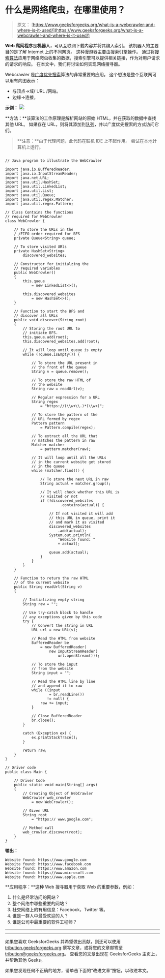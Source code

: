 # 什么是网络爬虫，在哪里使用？

> 原文： [https://www.geeksforgeeks.org/what-is-a-webcrawler-and-where-is-it-used/](https://www.geeksforgeeks.org/what-is-a-webcrawler-and-where-is-it-used/)

**Web 爬网程序**是**机器人**，可从互联网下载内容并将其编入索引。 该机器人的主要目的是了解 Internet 上的不同网页。 这种漫游器主要由搜索引擎操作。 通过将[搜索算法](https://www.geeksforgeeks.org/searching-algorithms/)应用于网络爬虫收集的数据，搜索引擎可以提供相关链接，作为对用户请求的请求的响应。 在本文中，我们将讨论如何实现网络搜寻器。

Webcrawler 是[广度优先搜索](https://www.geeksforgeeks.org/breadth-first-search-or-bfs-for-a-graph/)算法的非常重要的应用。 这个想法是整个互联网可以用有向图表示：

*   与顶点->域/ URL /网站。
*   边缘->连接。

**示例：**
[![](img/baf808dcd460e2777e956fc619f71617.png)](https://media.geeksforgeeks.org/wp-content/uploads/20200510235133/GeeksforGeeks19.jpg)

**方法：**该算法的工作原理是解析网站的原始 HTML，并在获取的数据中查找其他 URL。 如果存在 URL，则将其添加到[队列](http://www.geeksforgeeks.org/queue-data-structure/)，并以广度优先搜索的方式访问它们。

> **注意：**由于代理问题，此代码在联机 IDE 上不起作用。 尝试在本地计算机上运行。

```

// Java program to illustrate the WebCrawler 

import java.io.BufferedReader; 
import java.io.InputStreamReader; 
import java.net.URL; 
import java.util.HashSet; 
import java.util.LinkedList; 
import java.util.List; 
import java.util.Queue; 
import java.util.regex.Matcher; 
import java.util.regex.Pattern; 

// Class Contains the functions 
// required for WebCrowler 
class WebCrowler { 

    // To store the URLs in the 
    / /FIFO order required for BFS 
    private Queue<String> queue; 

    // To store visited URls 
    private HashSet<String> 
        discovered_websites; 

    // Constructor for initialzing the 
    // required variables 
    public WebCrowler() 
    { 
        this.queue 
            = new LinkedList<>(); 

        this.discovered_websites 
            = new HashSet<>(); 
    } 

    // Function to start the BFS and 
    // discover all URLs 
    public void discover(String root) 
    { 
        // Storing the root URL to 
        // initiate BFS. 
        this.queue.add(root); 
        this.discovered_websites.add(root); 

        // It will loop until queue is empty 
        while (!queue.isEmpty()) { 

            // To store the URL present in 
            // the front of the queue 
            String v = queue.remove(); 

            // To store the raw HTML of 
            // the website 
            String raw = readUrl(v); 

            // Regular expression for a URL 
            String regex 
                = "https://(\\w+\\.)*(\\w+)"; 

            // To store the pattern of the 
            // URL formed by regex 
            Pattern pattern 
                = Pattern.compile(regex); 

            // To extract all the URL that 
            // matches the pattern in raw 
            Matcher matcher 
                = pattern.matcher(raw); 

            // It will loop until all the URLs 
            // in the current website get stored 
            // in the queue 
            while (matcher.find()) { 

                // To store the next URL in raw 
                String actual = matcher.group(); 

                // It will check whether this URL is 
                // visited or not 
                if (!discovered_websites 
                         .contains(actual)) { 

                    // If not visited it will add 
                    // this URL in queue, print it 
                    // and mark it as visited 
                    discovered_websites 
                        .add(actual); 
                    System.out.println( 
                        "Website found: "
                        + actual); 

                    queue.add(actual); 
                } 
            } 
        } 
    } 

    // Function to return the raw HTML 
    // of the current website 
    public String readUrl(String v) 
    { 

        // Initializing empty string 
        String raw = ""; 

        // Use try-catch block to handle 
        // any exceptions given by this code 
        try { 
            // Convert the string in URL 
            URL url = new URL(v); 

            // Read the HTML from website 
            BufferedReader be 
                = new BufferedReader( 
                    new InputStreamReader( 
                        url.openStream())); 

            // To store the input 
            // from the website 
            String input = ""; 

            // Read the HTML line by line 
            // and append it to raw 
            while ((input 
                    = br.readLine()) 
                   != null) { 
                raw += input; 
            } 

            // Close BufferedReader 
            br.close(); 
        } 

        catch (Exception ex) { 
            ex.printStackTrace(); 
        } 

        return raw; 
    } 
} 

// Driver code 
public class Main { 

    // Driver Code 
    public static void main(String[] args) 
    { 
        // Creating Object of WebCrawler 
        WebCrowler web_crowler 
            = new WebCrowler(); 

        // Given URL 
        String root 
            = "https:// www.google.com"; 

        // Method call 
        web_crowler.discover(root); 
    } 
} 

```

**输出：**

```
Website found: https://www.google.com
Website found: https://www.facebook.com
Website found: https://www.amazon.com
Website found: https://www.microsoft.com
Website found: https://www.apple.com

```

**应用程序：**这种 Web 搜寻器用于获取 Web 的重要参数，例如：

1.  什么是经常访问的网站？
2.  整个网络中哪些重要的网站？
3.  社交网络上的有用信息：Facebook，Twitter 等。
4.  谁是一群人中最受欢迎的人？
5.  谁是公司中最重要的软件工程师？



* * *

* * *

如果您喜欢 GeeksforGeeks 并希望做出贡献，则还可以使用 [tribution.geeksforgeeks.org](https://contribute.geeksforgeeks.org/) 撰写文章，或将您的文章邮寄至 tribution@geeksforgeeks.org。 查看您的文章出现在 GeeksforGeeks 主页上，并帮助其他 Geeks。

如果您发现任何不正确的地方，请单击下面的“改进文章”按钮，以改进本文。